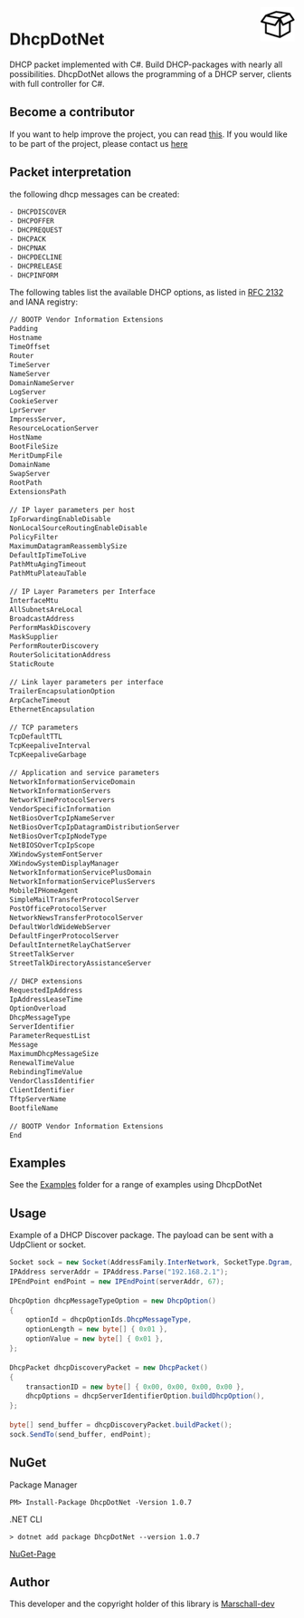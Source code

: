 <a>
    <img src="DhcpDotNet/logo.png" alt="DhcpDotNet" align="right" height="60" />
</a>

# DhcpDotNet
DHCP packet implemented with C#. Build DHCP-packages with nearly all possibilities.
DhcpDotNet allows the programming of a DHCP server, clients with full controller for C#. 

## Become a contributor
If you want to help improve the project, you can read <a href="CONTRIBUTING.md">this<a/>. If you would like to be part of the project, please contact us <a href="mailto:maxarttm@gmail.com">here</a>
 
## Packet interpretation
the following dhcp messages can be created:
```
- DHCPDISCOVER
- DHCPOFFER
- DHCPREQUEST
- DHCPACK
- DHCPNAK
- DHCPDECLINE
- DHCPRELEASE
- DHCPINFORM
```

The following tables list the available DHCP options, as listed in <a href="https://tools.ietf.org/html/rfc2132">RFC 2132</a> and IANA registry:
```
// BOOTP Vendor Information Extensions
Padding
Hostname
TimeOffset
Router
TimeServer
NameServer
DomainNameServer
LogServer
CookieServer
LprServer
ImpressServer,
ResourceLocationServer
HostName
BootFileSize
MeritDumpFile
DomainName
SwapServer
RootPath
ExtensionsPath

// IP layer parameters per host
IpForwardingEnableDisable
NonLocalSourceRoutingEnableDisable
PolicyFilter
MaximumDatagramReassemblySize
DefaultIpTimeToLive
PathMtuAgingTimeout
PathMtuPlateauTable

// IP Layer Parameters per Interface
InterfaceMtu
AllSubnetsAreLocal
BroadcastAddress
PerformMaskDiscovery
MaskSupplier
PerformRouterDiscovery
RouterSolicitationAddress
StaticRoute

// Link layer parameters per interface
TrailerEncapsulationOption
ArpCacheTimeout
EthernetEncapsulation

// TCP parameters
TcpDefaultTTL
TcpKeepaliveInterval
TcpKeepaliveGarbage

// Application and service parameters
NetworkInformationServiceDomain
NetworkInformationServers
NetworkTimeProtocolServers
VendorSpecificInformation
NetBiosOverTcpIpNameServer
NetBiosOverTcpIpDatagramDistributionServer
NetBiosOverTcpIpNodeType
NetBIOSOverTcpIpScope
XWindowSystemFontServer
XWindowSystemDisplayManager
NetworkInformationServicePlusDomain
NetworkInformationServicePlusServers
MobileIPHomeAgent
SimpleMailTransferProtocolServer
PostOfficeProtocolServer
NetworkNewsTransferProtocolServer
DefaultWorldWideWebServer
DefaultFingerProtocolServer
DefaultInternetRelayChatServer
StreetTalkServer
StreetTalkDirectoryAssistanceServer

// DHCP extensions
RequestedIpAddress
IpAddressLeaseTime
OptionOverload
DhcpMessageType
ServerIdentifier
ParameterRequestList
Message
MaximumDhcpMessageSize
RenewalTimeValue
RebindingTimeValue
VendorClassIdentifier
ClientIdentifier
TftpServerName
BootfileName

// BOOTP Vendor Information Extensions
End
```

## Examples
See the <a href="/DhcpDotNet/Examples/">Examples</a> folder for a range of examples using DhcpDotNet

## Usage
Example of a DHCP Discover package. The payload can be sent with a UdpClient or socket.
```csharp
Socket sock = new Socket(AddressFamily.InterNetwork, SocketType.Dgram, ProtocolType.Udp);
IPAddress serverAddr = IPAddress.Parse("192.168.2.1");
IPEndPoint endPoint = new IPEndPoint(serverAddr, 67);

DhcpOption dhcpMessageTypeOption = new DhcpOption()
{
    optionId = dhcpOptionIds.DhcpMessageType,
    optionLength = new byte[] { 0x01 },
    optionValue = new byte[] { 0x01 },
};

DhcpPacket dhcpDiscoveryPacket = new DhcpPacket()
{
    transactionID = new byte[] { 0x00, 0x00, 0x00, 0x00 },
    dhcpOptions = dhcpServerIdentifierOption.buildDhcpOption(),
};

byte[] send_buffer = dhcpDiscoveryPacket.buildPacket();
sock.SendTo(send_buffer, endPoint);

```

## NuGet
Package Manager
```
PM> Install-Package DhcpDotNet -Version 1.0.7
```

.NET CLI
```
> dotnet add package DhcpDotNet --version 1.0.7
```
<a href="https://www.nuget.org/packages/DhcpDotNet/">NuGet-Page</a>

## Author
This developer and the copyright holder of this library is <a href="https://github.com/Marschall-dev">Marschall-dev</a>
